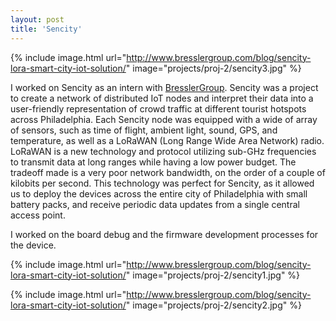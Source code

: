 ```yaml
---
layout: post
title: 'Sencity'
---
```


{% include image.html url="http://www.bresslergroup.com/blog/sencity-lora-smart-city-iot-solution/" image="projects/proj-2/sencity3.jpg" %}

I worked on Sencity as an intern with <a href="http://bresslergroup.com" target="_blank">BresslerGroup</a>. Sencity was a project to create a network of distributed IoT nodes and interpret their data into a user-friendly representation of crowd traffic at different tourist hotspots across Philadelphia. Each Sencity node was equipped with a wide of array of sensors, such as time of flight, ambient light, sound, GPS, and temperature, as well as a LoRaWAN (Long Range Wide Area Network) radio. LoRaWAN is a new technology and protocol utilizing sub-GHz frequencies to transmit data at long ranges while having a low power budget. The tradeoff made is a very poor network bandwidth, on the order of a couple of kilobits per second. This technology was perfect for Sencity, as it allowed us to deploy the devices across the entire city of Philadelphia with small battery packs, and receive periodic data updates from a single central access point. 


I worked on the board debug and the firmware development processes for the device. 

{% include image.html url="http://www.bresslergroup.com/blog/sencity-lora-smart-city-iot-solution/" image="projects/proj-2/sencity1.jpg" %}

{% include image.html url="http://www.bresslergroup.com/blog/sencity-lora-smart-city-iot-solution/" image="projects/proj-2/sencity2.jpg" %}

